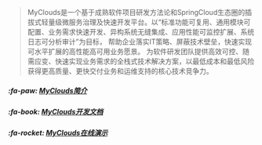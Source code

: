 > MyClouds是一个基于成熟软件项目研发方法论和SpringCloud生态圈的插拔式轻量级微服务治理及快速开发平台。以“标准功能可复用、通用模块可配置、业务需求快速开发、异构系统无缝集成、应用性能可监控扩展、系统日志可分析审计”为目标， 帮助企业落实IT策略、屏蔽技术壁垒，快速实现可水平扩展的高性能高可用业务愿景。 为软件研发团队提供高效可控、随需应变、快速实现业务需求的全栈式技术解决方案，以最低成本和最低风险获得更高质量、更快交付业务和运维支持的核心技术竞争力。
##### :fa-paw: [MyClouds简介](https://gitee.com/osworks/MyClouds/blob/master/myclouds-doc/a.%E7%AC%AC%E4%B8%80%E7%AB%A0%20MyClouds%E7%AE%80%E4%BB%8B.md)
##### :fa-book: [MyClouds开发文档](https://gitee.com/osworks/MyClouds/tree/master/myclouds-doc)
##### :fa-rocket: [MyClouds在线演示](http://118.126.108.44:8080)